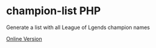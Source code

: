 # champion-list PHP
Generate a list with all League of Lgends champion names

[Online Version](https://nick.breakcoder.org/champlist.php)
